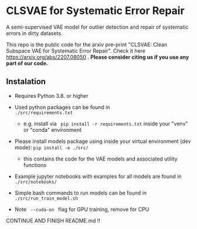 # CLSVAE for Systematic Error Repair

A semi-supervised VAE model for outlier detection and repair of systematic errors in dirty datasets.

This repo is the public code for the arxiv pre-print "CLSVAE: Clean Subspace VAE for Systematic Error Repair".
Check it here https://arxiv.org/abs/2207.08050 .
**Please consider citing us if you use any part of our code.**

## Instalation
- Requires Python 3.8. or higher

- Used python packages can be found in <code> ./src/requirements.txt </code>
    - e.g. install via  <code> pip install -r  requirements.txt</code> inside your "venv" or "conda" environment

- Please install models package using inside your virtual environment (dev mode): <code>pip install -e ./src/</code>
    - this contains the code for the VAE models and associated utility functions

- Example jupyter notebooks with examples for all models are found in <code> ./src/notebooks/ </code>

- Simple bash commands to run models can be found in <code> ./src/run_train_model.sh </code>

- Note <code> --cuda-on </code> flag for GPU training, remove for CPU

CONTINUE AND FINISH README.md !!
